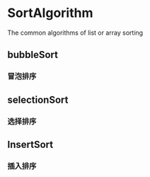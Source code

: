 # SortAlgorithm
The common algorithms of list or array sorting

## bubbleSort
### 冒泡排序

## selectionSort
### 选择排序

## InsertSort
### 插入排序
